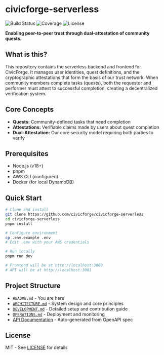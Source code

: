 # civicforge-serverless

![Build Status](https://img.shields.io/badge/build-passing-brightgreen)
![Coverage](https://img.shields.io/badge/coverage-85%25-green)
![License](https://img.shields.io/badge/license-MIT-blue)

**Enabling peer-to-peer trust through dual-attestation of community quests.**

## What is this?

This repository contains the serverless backend and frontend for CivicForge. It manages user identities, quest definitions, and the cryptographic attestations that form the basis of our trust network. When community members complete tasks (quests), both the requestor and performer must attest to successful completion, creating a decentralized verification system.

## Core Concepts

- **Quests:** Community-defined tasks that need completion
- **Attestations:** Verifiable claims made by users about quest completion
- **Dual-Attestation:** Our core security model requiring both parties to verify

## Prerequisites

- Node.js (v18+)
- pnpm
- AWS CLI (configured)
- Docker (for local DynamoDB)

## Quick Start

```bash
# Clone and install
git clone https://github.com/civicforge/civicforge-serverless
cd civicforge-serverless
pnpm install

# Configure environment
cp .env.example .env
# Edit .env with your AWS credentials

# Run locally
pnpm run dev

# Frontend will be at http://localhost:3000
# API will be at http://localhost:3001
```

## Project Structure

- `README.md` - You are here
- [`ARCHITECTURE.md`](./ARCHITECTURE.md) - System design and core principles
- [`DEVELOPMENT.md`](./DEVELOPMENT.md) - Detailed setup and contribution guide
- [`OPERATIONS.md`](./OPERATIONS.md) - Deployment and monitoring
- [API Documentation](https://api.civicforge.org/docs) - Auto-generated from OpenAPI spec

## License

MIT - See [LICENSE](./LICENSE) for details